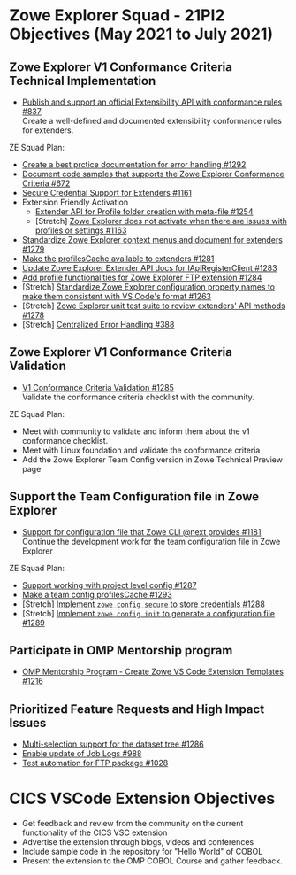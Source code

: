 # Zowe Explorer Squad - 21PI2 Objectives (May 2021 to July 2021)


## Zowe Explorer V1 Conformance Criteria Technical Implementation

* [Publish and support an official Extensibility API with conformance rules #837](https://github.com/zowe/vscode-extension-for-zowe/issues/837)  
Create a well-defined and documented extensibility conformance rules for extenders.

ZE Squad Plan:  
- [Create a best prctice documentation for error handling #1292](https://github.com/zowe/vscode-extension-for-zowe/issues/1292)  
- [Document code samples that supports the Zowe Explorer Conformance Criteria #672](https://github.com/zowe/vscode-extension-for-zowe/issues/672)
- [Secure Credential Support for Extenders #1161](https://github.com/zowe/vscode-extension-for-zowe/issues/1161)
- Extension Friendly Activation
  - [Extender API for Profile folder creation with meta-file #1254](https://github.com/zowe/vscode-extension-for-zowe/issues/1254)
  - [Stretch] [Zowe Explorer does not activate when there are issues with profiles or settings #1163](https://github.com/zowe/vscode-extension-for-zowe/issues/1163)  
- [Standardize Zowe Explorer context menus and document for extenders #1279](https://github.com/zowe/vscode-extension-for-zowe/issues/1279)  
- [Make the profilesCache available to extenders #1281](https://github.com/zowe/vscode-extension-for-zowe/issues/1281)  
- [Update Zowe Explorer Extender API docs for IApiRegisterClient #1283](https://github.com/zowe/vscode-extension-for-zowe/issues/1283)
- [Add profile functionalities for Zowe Explorer FTP extension #1284](https://github.com/zowe/vscode-extension-for-zowe/issues/1284)
- [Stretch] [Standardize Zowe Explorer configuration property names to make them consistent with VS Code's format #1263](https://github.com/zowe/vscode-extension-for-zowe/issues/1263) 
- [Stretch] [Zowe Explorer unit test suite to review extenders' API methods #1278](https://github.com/zowe/vscode-extension-for-zowe/issues/1278)  
- [Stretch] [Centralized Error Handling #388](https://github.com/zowe/vscode-extension-for-zowe/issues/388)  

## Zowe Explorer V1 Conformance Criteria Validation

* [V1 Conformance Criteria Validation #1285](https://github.com/zowe/vscode-extension-for-zowe/issues/1285)  
Validate the conformance criteria checklist with the community.

ZE Squad Plan:  
- Meet with community to validate and inform them about the v1 conformance checklist.
- Meet with Linux foundation and validate the conformance criteria
- Add the Zowe Explorer Team Config version in Zowe Technical Preview page

  
## Support the Team Configuration file in Zowe Explorer

* [Support for configuration file that Zowe CLI @next provides #1181](https://github.com/zowe/vscode-extension-for-zowe/issues/1181)  
Continue the development work for the team configuration file in Zowe Explorer

ZE Squad Plan:  
- [Support working with project level config #1287](https://github.com/zowe/vscode-extension-for-zowe/issues/1287)
- [Make a team config profilesCache #1293](https://github.com/zowe/vscode-extension-for-zowe/issues/1293)
- [Stretch] [Implement `zowe config secure` to store credentials #1288](https://github.com/zowe/vscode-extension-for-zowe/issues/1288)
- [Stretch] [Implement `zowe config init` to generate a configuration file #1289](https://github.com/zowe/vscode-extension-for-zowe/issues/1289)


## Participate in OMP Mentorship program

* [OMP Mentorship Program - Create Zowe VS Code Extension Templates #1216](https://github.com/zowe/vscode-extension-for-zowe/issues/1216)  


## Prioritized Feature Requests and High Impact Issues

* [Multi-selection support for the dataset tree  #1286](https://github.com/zowe/vscode-extension-for-zowe/issues/1286)  
* [Enable update of Job Logs #988](https://github.com/zowe/vscode-extension-for-zowe/issues/988)  
* [Test automation for FTP package #1028](https://github.com/zowe/vscode-extension-for-zowe/issues/1028)

# CICS VSCode Extension Objectives

* Get feedback and review from the community on the current functionality of the CICS VSC extension
* Advertise the extension through blogs, videos and conferences
* Include sample code in the repository for "Hello World" of COBOL
* Present the extension to the OMP COBOL Course and gather feedback.
